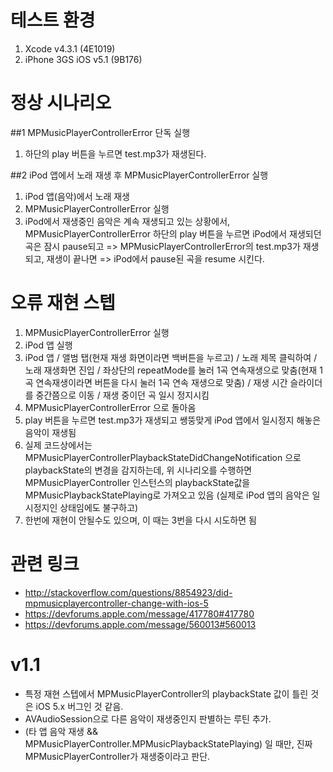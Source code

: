# 테스트 환경
1. Xcode v4.3.1 (4E1019)
2. iPhone 3GS iOS v5.1 (9B176)

# 정상 시나리오
##1 MPMusicPlayerControllerError 단독 실행
1. 하단의 play 버튼을 누르면 test.mp3가 재생된다.

##2 iPod 앱에서 노래 재생 후 MPMusicPlayerControllerError 실행
1. iPod 앱(음악)에서 노래 재생
2. MPMusicPlayerControllerError 실행
3. iPod에서 재생중인 음악은 계속 재생되고 있는 상황에서, MPMusicPlayerControllerError 하단의 play 버튼을 누르면 iPod에서 재생되던 곡은 잠시 pause되고 => MPMusicPlayerControllerError의 test.mp3가 재생되고, 재생이 끝나면 => iPod에서 pause된 곡을 resume 시킨다.


# 오류 재현 스텝
1. MPMusicPlayerControllerError 실행
2. iPod 앱 실행
3. iPod 앱 / 앨범 탭(현재 재생 화면이라면 백버튼을 누르고) / 노래 제목 클릭하여 / 노래 재생화면 진입 / 좌상단의 repeatMode를 눌러 1곡 연속재생으로 맞춤(현재 1곡 연속재생이라면 버튼을 다시 눌러 1곡 연속 재생으로 맞춤) / 재생 시간 슬라이더를 중간쯤으로 이동 / 재생 중이던 곡 일시 정지시킴
4. MPMusicPlayerControllerError 으로 돌아옴
5. play 버튼을 누르면 test.mp3가 재생되고 쌩뚱맞게 iPod 앱에서 일시정지 해놓은 음악이 재생됨
6. 실제 코드상에서는 MPMusicPlayerControllerPlaybackStateDidChangeNotification 으로 playbackState의 변경을 감지하는데, 위 시나리오를 수행하면 MPMusicPlayerController 인스턴스의 playbackState값을 MPMusicPlaybackStatePlaying로 가져오고 있음 (실제로 iPod 앱의 음악은 일시정지인 상태임에도 불구하고)
7. 한번에 재현이 안될수도 있으며, 이 때는 3번을 다시 시도하면 됨

# 관련 링크
* http://stackoverflow.com/questions/8854923/did-mpmusicplayercontroller-change-with-ios-5
* https://devforums.apple.com/message/417780#417780
* https://devforums.apple.com/message/560013#560013

# v1.1
* 특정 재현 스텝에서 MPMusicPlayerController의 playbackState 값이 틀린 것은 iOS 5.x 버그인 것 같음.
* AVAudioSession으로 다른 음악이 재생중인지 판별하는 루틴 추가.
* (타 앱 음악 재생 && MPMusicPlayerController.MPMusicPlaybackStatePlaying) 일 때만, 진짜 MPMusicPlayerController가 재생중이라고 판단.

